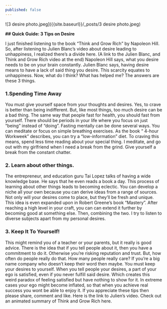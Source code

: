 ```yaml
---
published: false
---
```


![3 desire photo.jpeg]({{site.baseurl}}/_posts/3 desire photo.jpeg)

**## Quick Guide: 3 Tips on Desire**

I just finished listening to the book “Think and Grow Rich” by Napoleon Hill. So, after listening to Julien Blanc’s video about desire leading to unhappiness, I realized there’s a divide here.
(A link to the Julien Blanc, and Think and Grow Rich video at the end)
Napoleon Hill says, what you desire needs to be on your brain constantly. Julien Blanc says, having desire means to have a lack of said thing you desire. This scarcity equates to unhappiness.
Now, what do I think? What has helped me? The answers are these 3 things.

### 1.Spending Time Away
You must give yourself space from your thoughts and desires. Yes, to crave is better than being indifferent. But, like most things, too much desire can be a bad thing. The same way that people fast for health, you should fast from yourself. There should be periods in your life where you focus on just “being” instead of “doing”. Fasting mentally can be done several ways. You can meditate or focus on simple breathing exercises. As the book “ 4-hour Workweek” describes, you can try a “low-information” diet. To craving this means, spend less time reading about your special thing. I meditate, and go out with my girlfriend when I need a break from the grind. Give yourself a break from the constant chatter.

### 2. Learn about other things.
The entrepreneur, and education guru Tai Lopez talks of having a wide knowledge base. He says that he even reads a book a day. This process of learning about other things leads to becoming eclectic. You can develop a niche all your own because you can derive ideas from a range of sources. Not only will your desires come to place, but they’ll be fresh and unique. This idea is even expanded upon in Robert Greene’s book “Mastery”. After reaching a high level in your craft, you can can extend it further by becoming good at something else. Then, combining the two. I try to listen to diverse subjects apart from my personal desires.

### 3. Keep It To Yourself!
This might remind you of a teacher or your parents, but it really is good advice. There is the idea that if you tell people about it, then you have a commitment to do it. Otherwise you’re risking reputation and trust. But, how often do people really do that. How many people really care? If you’re a big name company who doesn’t keep their word then maybe. You must keep your desires to yourself. When you tell people your desires, a part of your ego is satisfied, even if you never fulfill said desire. Which creates this weird paradox of feeling satisfied but have nothing to show for it. In extreme cases your ego might become inflated, so that when you achieve real success you wont be able to enjoy it.
If you appreciate these tips then please share, comment and like.
Here is the link to Julien’s video.
Check out an animated summary of Think and Grow Rich here.

